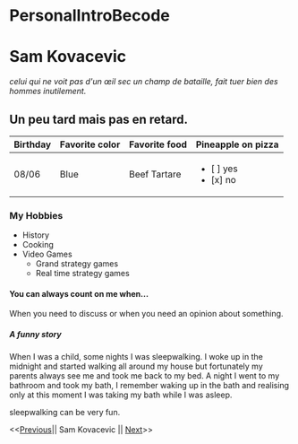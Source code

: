 # PersonalIntroBecode

# Sam Kovacevic
*celui qui ne voit pas d'un œil sec un champ de bataille, fait tuer bien des hommes inutilement.*
## Un peu tard mais pas en retard.

| Birthday | Favorite color | Favorite food | Pineapple on pizza |
| ----------- | ----------- | ----------- | ----------- |
| 08/06 | Blue | Beef Tartare | <ul><li>[ ] yes</li><li>[x] no</li></ul> |

### My Hobbies

- History
- Cooking
- Video Games
    - Grand strategy games
    - Real time strategy games

#### You can always count on me when...

When you need to discuss or when you need an opinion about something.

##### A funny story

When I was a child, some nights I was sleepwalking. I woke up in the midnight and started walking all around my house but fortunately my parents always see me and took me back to my bed. A night I went to my bathroom and took my bath, I remember waking up in the bath and realising only at this moment I was taking my bath while I was asleep.

sleepwalking can be very fun.

<<[Previous](https://github.com/Sarah2511/markdown-challenge)|| Sam Kovacevic || [Next]()>>


